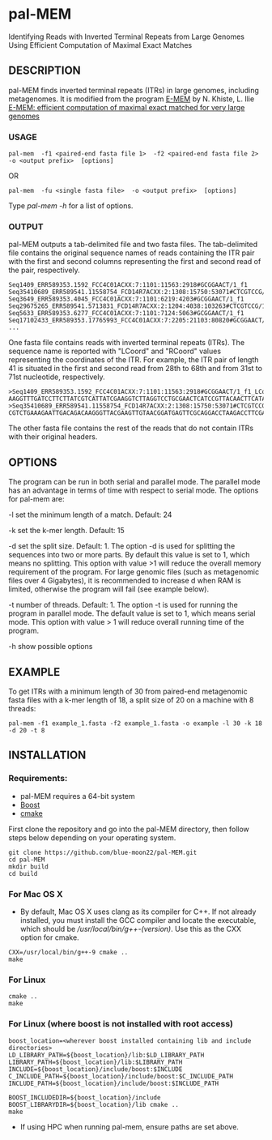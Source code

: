 # pal-MEM
Identifying Reads with Inverted Terminal Repeats from Large Genomes Using Efficient Computation of Maximal Exact Matches

## DESCRIPTION

pal-MEM finds inverted terminal repeats (ITRs) in large genomes, including metagenomes. It is modified from the program [E-MEM](https://github.com/lucian-ilie/E-MEM) by N. Khiste, L. Ilie [E-MEM: efficient computation of maximal exact matched for very large genomes](http://bioinformatics.oxfordjournals.org/content/31/4/509.short)

### USAGE
```
pal-mem  -f1 <paired-end fasta file 1>  -f2 <paired-end fasta file 2>  -o <output prefix>  [options]
```
OR
```
pal-mem  -fu <single fasta file>  -o <output prefix>  [options]
```

Type *pal-mem -h* for a list of options.

### OUTPUT

pal-MEM outputs a tab-delimited file and two fasta files. The tab-delimited file contains the original sequence names of reads containing the ITR pair with the first and second columns representing the first and second read of the pair, respectively.

    Seq1409_ERR589353.1592_FCC4C01ACXX:7:1101:11563:2918#GCGGAACT/1_f1	Seq35410689_ERR589541.11558754_FCD14R7ACXX:2:1308:15750:53071#CTCGTCCG/1_f1
    Seq3649_ERR589353.4045_FCC4C01ACXX:7:1101:6219:4203#GCGGAACT/1_f1	Seq29675265_ERR589541.5713831_FCD14R7ACXX:2:1204:4038:103263#CTCGTCCG/1_f1
    Seq5633_ERR589353.6277_FCC4C01ACXX:7:1101:7124:5063#GCGGAACT/1_f1	Seq17102433_ERR589353.17765993_FCC4C01ACXX:7:2205:21103:80820#GCGGAACT/1_f1
    ...

One fasta file contains reads with inverted terminal repeats (ITRs). The sequence name is reported with "LCoord" and "RCoord" values representing the coordinates of the ITR. For example, the ITR pair of length 41 is situated in the first and second read from 28th to 68th and from 31st to 71st nucleotide, respectively.

    >Seq1409_ERR589353.1592_FCC4C01ACXX:7:1101:11563:2918#GCGGAACT/1_f1_LCoord_28_RCoord_68
    AAGGTTTGATCCTTCTTATCGTCATTATCGAAGGTCTTAGGTCCTGCGAACTCATCCGTTACAACTTCATAGCCCTTGTCTGTCAATTCTTTCAGACGGG
    >Seq35410689_ERR589541.11558754_FCD14R7ACXX:2:1308:15750:53071#CTCGTCCG/1_f1_LCoord_31_RCoord_71
    CGTCTGAAAGAATTGACAGACAAGGGTTACGAAGTTGTAACGGATGAGTTCGCAGGACCTAAGACCTTCGACAATGATGATAAGAAGGATCAAACCTTCA

The other fasta file contains the rest of the reads that do not contain ITRs with their original headers.

## OPTIONS

The program can be run in both serial and parallel mode. The parallel mode has an advantage in terms of time with respect to serial mode. The options for pal-mem are:

-l set the minimum length of a match. Default: 24

-k set the k-mer length. Default: 15

-d set the split size. Default: 1. The option -d is used for splitting the sequences into two or more parts. By default this value is set to 1, which means no splitting. This option with value >1 will reduce the overall memory requirement of the program. For large genomic files (such as metagenomic files over 4 Gigabytes), it is recommended to increase d when RAM is limited, otherwise the program will fail (see example below).

-t number of threads. Default: 1. The option -t is used for running the program in parallel mode. The default value is set to 1, which means serial mode. This option with value > 1 will reduce overall running time of the program.

-h show possible options

## EXAMPLE
To get ITRs with a minimum length of 30 from paired-end metagenomic fasta files with a k-mer length of 18, a split size of 20 on a machine with 8 threads:
```
pal-mem -f1 example_1.fasta -f2 example_1.fasta -o example -l 30 -k 18 -d 20 -t 8
```

## INSTALLATION

### Requirements:
- pal-MEM requires a 64-bit system
- [Boost](https://www.boost.org/)
- [cmake](https://cmake.org/download/)

First clone the repository and go into the pal-MEM directory, then follow steps below depending on your operating system.
```
git clone https://github.com/blue-moon22/pal-MEM.git
cd pal-MEM
mkdir build
cd build
```

### For Mac OS X
- By default, Mac OS X uses clang as its compiler for C++. If not already installed, you must install the GCC compiler and locate the executable, which should be */usr/local/bin/g++-(version)*. Use this as the CXX option for cmake.
```
CXX=/usr/local/bin/g++-9 cmake ..
make
```

### For Linux
```
cmake ..
make
```

### For Linux (where boost is not installed with root access)
```
boost_location=<wherever boost installed containing lib and include directories>
LD_LIBRARY_PATH=${boost_location}/lib:$LD_LIBRARY_PATH
LIBRARY_PATH=${boost_location}/lib:$LIBRARY_PATH
INCLUDE=${boost_location}/include/boost:$INCLUDE
C_INCLUDE_PATH=${boost_location}/include/boost:$C_INCLUDE_PATH
INCLUDE_PATH=${boost_location}/include/boost:$INCLUDE_PATH

BOOST_INCLUDEDIR=${boost_location}/include BOOST_LIBRARYDIR=${boost_location}/lib cmake ..
make
```
- If using HPC when running pal-mem, ensure paths are set above.
